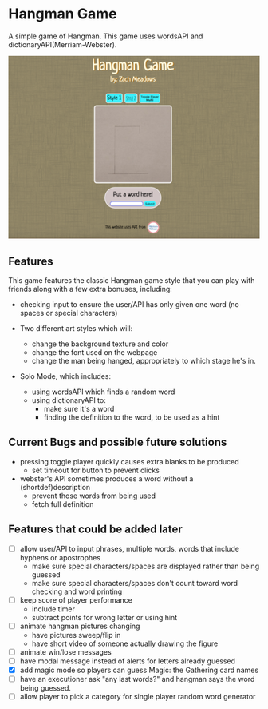 # Hangman Game
A simple game of Hangman. This game uses wordsAPI and dictionaryAPI(Merriam-Webster).

<img src="./images/example.png" width="700">

Features
------------
This game features the classic Hangman game style that you can play with friends along with a few extra bonuses, including:
- checking input to ensure the user/API has only given one word (no spaces or special characters)

- Two different art styles which will:
  - change the background texture and color
  - change the font used on the webpage
  - change the man being hanged, appropriately to which stage he's in.
  
- Solo Mode, which includes:
  - using wordsAPI which finds a random word
  - using dictionaryAPI to: 
    - make sure it's a word
    - finding the definition to the word, to be used as a hint

Current Bugs and possible future solutions
-------------------
- pressing toggle player quickly causes extra blanks to be produced 
  - set timeout for button to prevent clicks
- webster's API sometimes produces a word without a (shortdef)description 
  - prevent those words from being used 
  - fetch full definition

Features that could be added later
---------------------
- [ ] allow user/API to input phrases, multiple words, words that include hyphens or apostrophes
  - make sure special characters/spaces are displayed rather than being guessed
  - make sure special characters/spaces don't count toward word checking and word printing
- [ ] keep score of player performance
  - include timer
  - subtract points for wrong letter or using hint
- [ ] animate hangman pictures changing
  - have pictures sweep/flip in
  - have short video of someone actually drawing the figure
- [ ] animate win/lose messages
- [ ] have modal message instead of alerts for letters already guessed
- [x] add magic mode so players can guess Magic: the Gathering card names
- [ ] have an executioner ask "any last words?" and hangman says the word being guessed.
- [ ] allow player to pick a category for single player random word generator
